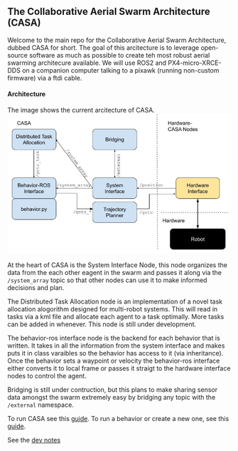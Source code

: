 ## The Collaborative Aerial Swarm Architecture (CASA) ##

Welcome to the main repo for the Collaborative Aerial Swarm Architecture, dubbed CASA for short. The goal of this arcitecture is to leverage open-source software as much as possible to create teh most robust aerial swarming architecure available. We will use ROS2 and PX4-micro-XRCE-DDS on a companion computer talking to a pixawk (running non-custom firmware) via a ftdi cable.

#### Architecture ####
The image shows the current arcitecture of CASA. 
![architecture](docs/CASA-July2023.jpg)

At the heart of CASA is the System Interface Node, this node organizes the data from the each other eagent in the swarm and passes it along via the `/system_array` topic so that other nodes can use it to make informed decisions and plan.  

The Distributed Task Allocation node is an implementation of a novel task allocation alogorithm designed for multi-robot systems. This will read in tasks via a kml file and allocate each agent to a task optimally. More tasks can be added in whenever. This node is still under development.

The behavior-ros interface node is the backend for each behavior that is written. It takes in all the information from the system interface and makes puts it in class varaibles so the behavior has access to it (via inheritance). Once the behavior sets a waypoint or velocity the behavior-ros interface either converts it to local frame or passes it straigt to the hardware interface nodes to control the agent.

Bridging is still under contruction, but this plans to make sharing sensor data amongst the swarm extremely easy by bridging any topic with the `/external` namespace. 

To run CASA see this [guide](src/casa_bringup/README.md).
To run a behavior or create a new one, see this [guide](src/behaviors/README.md).

See the [dev notes](docs/dev.md) 

